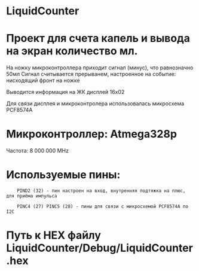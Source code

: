 # LiquidCounter

# Проект для счета капель и вывода на экран количество мл.

На ножку микроконтроллера приходит сигнал (минус), что равнозначно 50мл
Сигнал считывается прерыванем, настроенное на событие: нисходящий фронт на ножке

Выводится информация на ЖК дисплей 16х02

Для связи дисплея и микроконтролера использовалась микросхема PCF8574A

# Микроконтроллер: Atmega328p 
Частота: 8 000 000 MHz
# Используемые пины: 
        PIND2 (32) - пин настроен на вход, внутренняя подтяжка на плюс, для приёма импульса 

        PINC4 (27) PINC5 (28) - пины для связи с микросхемой PCF8574A по I2C
# Путь к HEX файлу LiquidCounter/Debug/LiquidCounter.hex
         
